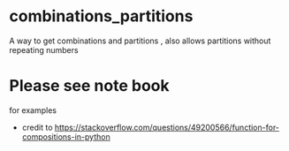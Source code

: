 # combinations_partitions
A way to get combinations and partitions , also allows partitions without repeating numbers 


# Please see note book 
for examples 



* credit to https://stackoverflow.com/questions/49200566/function-for-compositions-in-python
